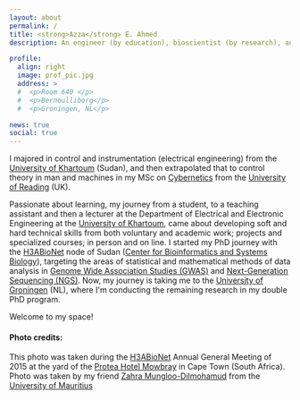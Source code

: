 ```yaml
---
layout: about
permalink: /
title: <strong>Azza</strong> E. Ahmed
description: An engineer (by education), bioscientist (by research), and an educator (by profession). Currently based at the <a href="https://www.rug.nl/">University of Groningen</a>. 

profile:
  align: right
  image: prof_pic.jpg
  address: >
  #  <p>Room 640 </p>
  #  <p>Bernoulliborg</p> 
  #  <p>Groningen, NL</p>

news: true
social: true
---
```


I majored in control and instrumentation (electrical engineering) from the [University of Khartoum](https://www.uofk.edu/index.php/en/) (Sudan), and then extrapolated that to control theory in man and machines in my MSc on [Cybernetics](https://en.wikipedia.org/wiki/Cybernetics) from the [University of Reading](http://www.reading.ac.uk/) (UK). 

Passionate about learning, my journey from a student, to a teaching assistant and then a lecturer at the Department of Electrical and Electronic Engineering at the [University of Khartoum](https://www.uofk.edu/index.php/en/), came about developing soft and hard technical skills from both voluntary and academic work; projects and specialized courses; in person and on line. I started my PhD journey with the [H3ABioNet](https://h3abionet.org/) node of Sudan ([Center for Bioinformatics and Systems Biology](https://cbsb.uofk.edu/)), targeting the areas of statistical and mathematical methods of data analysis in [Genome Wide Association Studies (GWAS)](https://en.wikipedia.org/wiki/Genome-wide_association_study) and [Next-Generation Sequencing (NGS)](https://en.wikipedia.org/wiki/DNA_sequencing#Next-generation_methods). Now, my journey is taking me to the [University of Groningen](https://www.rug.nl/) (NL), where I'm conducting the remaining research in my double PhD program.


Welcome to my space!


#### Photo credits:
This photo was taken during the [H3ABioNet](https://h3abionet.org/) Annual General Meeting of 2015 at the yard of the [Protea Hotel
Mowbray](https://www.marriott.com/hotels/fact-sheet/travel/cptmw-protea-hotel-cape-town-mowbray/) in Cape Town (South Africa). Photo was taken by my friend [Zahra Mungloo-Dilmohamud](https://www.researchgate.net/profile/Zahra_Mungloo-Dilmohamud) from the [University of Mauritius](http://www.uom.ac.mu/)
